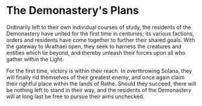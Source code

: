 # The Demonastery's Plans

Ordinarily left to their own individual courses of study, the residents of the Demonastery have united for the first time in centuries; its various factions, orders and residents have come together to further their shared goals. With the gateway to íArathael open, they seek to harness the creatures and entities which lie beyond, and thereby unleash their forces upon all who gather within the Light.

For the first time, victory is within their reach. In overthrowing Solana, they will finally rid themselves of their greatest enemy, and once again claim their rightful place within the lands of Rathe. Should they succeed, there will be nothing left to stand in their way, and the residents of the Demonastery will at long last be free to pursue their aims unchecked.
